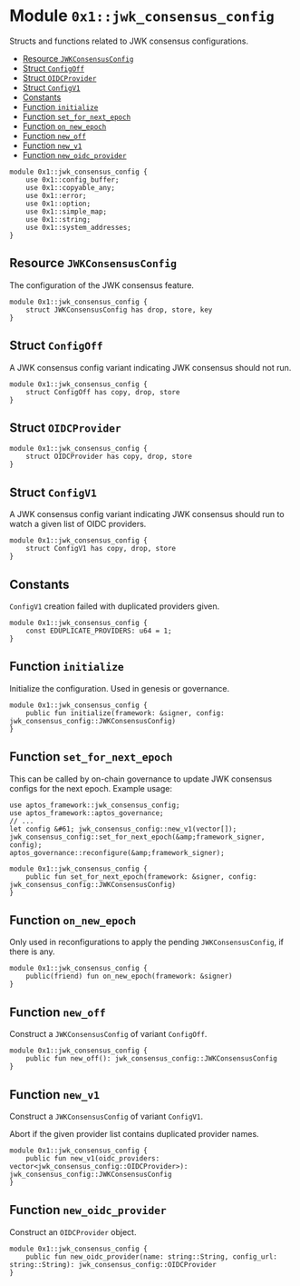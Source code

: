 
<a id="0x1_jwk_consensus_config"></a>

# Module `0x1::jwk_consensus_config`

Structs and functions related to JWK consensus configurations.


-  [Resource `JWKConsensusConfig`](#0x1_jwk_consensus_config_JWKConsensusConfig)
-  [Struct `ConfigOff`](#0x1_jwk_consensus_config_ConfigOff)
-  [Struct `OIDCProvider`](#0x1_jwk_consensus_config_OIDCProvider)
-  [Struct `ConfigV1`](#0x1_jwk_consensus_config_ConfigV1)
-  [Constants](#@Constants_0)
-  [Function `initialize`](#0x1_jwk_consensus_config_initialize)
-  [Function `set_for_next_epoch`](#0x1_jwk_consensus_config_set_for_next_epoch)
-  [Function `on_new_epoch`](#0x1_jwk_consensus_config_on_new_epoch)
-  [Function `new_off`](#0x1_jwk_consensus_config_new_off)
-  [Function `new_v1`](#0x1_jwk_consensus_config_new_v1)
-  [Function `new_oidc_provider`](#0x1_jwk_consensus_config_new_oidc_provider)


```move
module 0x1::jwk_consensus_config {
    use 0x1::config_buffer;
    use 0x1::copyable_any;
    use 0x1::error;
    use 0x1::option;
    use 0x1::simple_map;
    use 0x1::string;
    use 0x1::system_addresses;
}
```


<a id="0x1_jwk_consensus_config_JWKConsensusConfig"></a>

## Resource `JWKConsensusConfig`

The configuration of the JWK consensus feature.


```move
module 0x1::jwk_consensus_config {
    struct JWKConsensusConfig has drop, store, key
}
```


<a id="0x1_jwk_consensus_config_ConfigOff"></a>

## Struct `ConfigOff`

A JWK consensus config variant indicating JWK consensus should not run.


```move
module 0x1::jwk_consensus_config {
    struct ConfigOff has copy, drop, store
}
```


<a id="0x1_jwk_consensus_config_OIDCProvider"></a>

## Struct `OIDCProvider`



```move
module 0x1::jwk_consensus_config {
    struct OIDCProvider has copy, drop, store
}
```


<a id="0x1_jwk_consensus_config_ConfigV1"></a>

## Struct `ConfigV1`

A JWK consensus config variant indicating JWK consensus should run to watch a given list of OIDC providers.


```move
module 0x1::jwk_consensus_config {
    struct ConfigV1 has copy, drop, store
}
```


<a id="@Constants_0"></a>

## Constants


<a id="0x1_jwk_consensus_config_EDUPLICATE_PROVIDERS"></a>

`ConfigV1` creation failed with duplicated providers given.


```move
module 0x1::jwk_consensus_config {
    const EDUPLICATE_PROVIDERS: u64 = 1;
}
```


<a id="0x1_jwk_consensus_config_initialize"></a>

## Function `initialize`

Initialize the configuration. Used in genesis or governance.


```move
module 0x1::jwk_consensus_config {
    public fun initialize(framework: &signer, config: jwk_consensus_config::JWKConsensusConfig)
}
```


<a id="0x1_jwk_consensus_config_set_for_next_epoch"></a>

## Function `set_for_next_epoch`

This can be called by on&#45;chain governance to update JWK consensus configs for the next epoch.
Example usage:
```
use aptos_framework::jwk_consensus_config;
use aptos_framework::aptos_governance;
// ...
let config &#61; jwk_consensus_config::new_v1(vector[]);
jwk_consensus_config::set_for_next_epoch(&amp;framework_signer, config);
aptos_governance::reconfigure(&amp;framework_signer);
```


```move
module 0x1::jwk_consensus_config {
    public fun set_for_next_epoch(framework: &signer, config: jwk_consensus_config::JWKConsensusConfig)
}
```


<a id="0x1_jwk_consensus_config_on_new_epoch"></a>

## Function `on_new_epoch`

Only used in reconfigurations to apply the pending `JWKConsensusConfig`, if there is any.


```move
module 0x1::jwk_consensus_config {
    public(friend) fun on_new_epoch(framework: &signer)
}
```


<a id="0x1_jwk_consensus_config_new_off"></a>

## Function `new_off`

Construct a `JWKConsensusConfig` of variant `ConfigOff`.


```move
module 0x1::jwk_consensus_config {
    public fun new_off(): jwk_consensus_config::JWKConsensusConfig
}
```


<a id="0x1_jwk_consensus_config_new_v1"></a>

## Function `new_v1`

Construct a `JWKConsensusConfig` of variant `ConfigV1`.

Abort if the given provider list contains duplicated provider names.


```move
module 0x1::jwk_consensus_config {
    public fun new_v1(oidc_providers: vector<jwk_consensus_config::OIDCProvider>): jwk_consensus_config::JWKConsensusConfig
}
```


<a id="0x1_jwk_consensus_config_new_oidc_provider"></a>

## Function `new_oidc_provider`

Construct an `OIDCProvider` object.


```move
module 0x1::jwk_consensus_config {
    public fun new_oidc_provider(name: string::String, config_url: string::String): jwk_consensus_config::OIDCProvider
}
```
